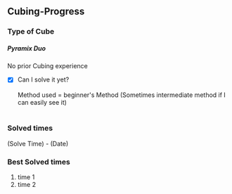 ## Cubing-Progress
### Type of Cube
##### Pyramix Duo
No prior Cubing experience<br>

- [x] Can I solve it yet?<br><br>
Method used = beginner's Method (Sometimes intermediate method if I can easily see it)<br><br>

### Solved times
(Solve Time) - (Date)


### Best Solved times
1. time 1
2. time 2
